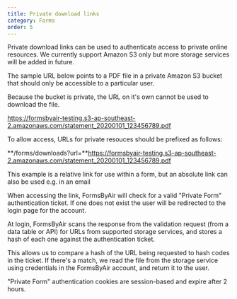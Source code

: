 ```yaml
---
title: Private download links
category: Forms
order: 5
---
```


Private download links can be used to authenticate access to private online resources. We currently support Amazon S3 only but more storage services will be added in future.

The sample URL below points to a PDF file in a private Amazon S3 bucket that should only be accessible to a particular user.

Because the bucket is private, the URL on it's own cannot be used to download the file.

https://formsbyair-testing.s3-ap-southeast-2.amazonaws.com/statement_20200101_123456789.pdf

To allow access, URLs for private resouces should be prefixed as follows:

**/forms/downloads?url=**https://formsbyair-testing.s3-ap-southeast-2.amazonaws.com/statement_20200101_123456789.pdf

This example is a relative link for use within a form, but an absolute link can also be used e.g. in an email

When accessing the link, FormsByAir will check for a valid "Private Form" authentication ticket. If one does not exist the user will be redirected to the login page for the account.

At login, FormsByAir scans the response from the validation request (from a data table or API) for URLs from supported storage services, and stores a hash of each one against the authentication ticket.

This allows us to compare a hash of the URL being requested to hash codes in the ticket. If there's a match, we read the file from the storage service using credentials in the FormsByAir account, and return it to the user.

"Private Form" authentication cookies are session-based and expire after 2 hours.